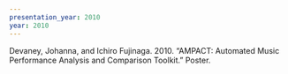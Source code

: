 ```yaml
---
presentation_year: 2010
year: 2010
---
```


Devaney, Johanna, and Ichiro Fujinaga. 2010. “AMPACT: Automated Music Performance Analysis and Comparison Toolkit.” Poster.